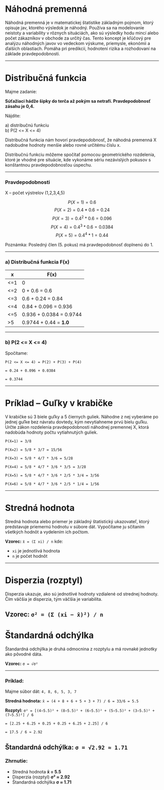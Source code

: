 # Náhodná premenná

Náhodná premenná je v matematickej štatistike základným pojmom, ktorý opisuje jav, ktorého výsledok je náhodný. Používa sa na modelovanie neistoty a variability v rôznych situáciách, ako sú výsledky hodu mincí alebo počet zákazníkov v obchode za určitý čas. Tento koncept je kľúčový pre analýzu náhodných javov vo vedeckom výskume, priemysle, ekonómii a ďalších oblastiach. Pomáha pri predikcii, hodnotení rizika a rozhodovaní na základe pravdepodobnosti.

---

# Distribučná funkcia

Majme zadanie:

**Súťažiaci hádže šipky do terča až pokým sa netrafí. Pravdepodobnosť zásahu je 0,4.**

Nájdite:

a) distribučnú funkciu  
b) P(2 <= X <= 4)

Distribučná funkcia nám hovorí pravdepodobnosť, že náhodná premenná X nadobudne hodnoty menšie alebo rovné určitému číslu x.

Distribučnú funkciu môžeme spočítať pomocou geometrického rozdelenia, ktoré je vhodné pre situácie, kde vykonáme sériu nezávislých pokusov s konštantnou pravdepodobnosťou úspechu.

---

### Pravdepodobnosti

X – počet výstrelov (1,2,3,4,5)

$$P(X=1) = 0.6$$
$$P(X=2) = 0.4 * 0.6 = 0.24$$
$$P(X=3) = 0.4^2 * 0.6 = 0.096$$
$$P(X=4) = 0.4^3 * 0.6 = 0.0384$$
$$P(X=5) = 0.4^4 * 1 = 0.44$$


Poznámka: Posledný člen (5. pokus) má pravdepodobnosť doplnenú do 1.

---

### a) Distribučná funkcia F(x)

| x     | F(x)                         |
|-------|------------------------------|
| <=1   | 0                            |
| <=2   | 0 + 0.6 = 0.6                |
| <=3   | 0.6 + 0.24 = 0.84            |
| <=4   | 0.84 + 0.096 = 0.936         |
| <=5   | 0.936 + 0.0384 = 0.9744      |
| >5    | 0.9744 + 0.44 = **1.0**      |

---

### b) P(2 <= X <= 4)

Spočítame:

`P(2 <= X <= 4) = P(2) + P(3) + P(4)`

`= 0.24 + 0.096 + 0.0384`

`= 0.3744`

---

# Príklad – Guľky v krabičke

V krabičke sú 3 biele guľky a 5 čiernych guliek. Náhodne z nej vyberáme po jednej guľke bez návratu dovtedy, kým nevytiahneme prvú bielu guľku. Určte zákon rozdelenia pravdepodobnosti náhodnej premennej X, ktorá nadobúda hodnoty počtu vytiahnutých guliek.

`P(X=1) = 3/8`

`P(X=2) = 5/8 * 3/7 = 15/56`

`P(X=3) = 5/8 * 4/7 * 3/6 = 5/28`

`P(X=4) = 5/8 * 4/7 * 3/6 * 3/5 = 3/28`

`P(X=5) = 5/8 * 4/7 * 3/6 * 2/5 * 3/4 = 3/56`

`P(X=6) = 5/8 * 4/7 * 3/6 * 2/5 * 1/4 = 1/56`

---

# Stredná hodnota

Stredná hodnota alebo priemer je základný štatistický ukazovateľ, ktorý predstavuje priemernú hodnotu v súbore dát. Vypočítame ju sčítaním všetkých hodnôt a vydelením ich počtom.

**Vzorec:**
`x̄ = (Σ xi) / n`
kde:

- `xi` je jednotlivá hodnota
- `n` je počet hodnôt

---

# Disperzia (rozptyl)

Disperzia ukazuje, ako sú jednotlivé hodnoty vzdialené od strednej hodnoty. Čím väčšia je disperzia, tým väčšia je variabilita.

**Vzorec:**
`σ² = (Σ (xi − x̄)²) / n`
---

# Štandardná odchýlka

Štandardná odchýlka je druhá odmocnina z rozptylu a má rovnaké jednotky ako pôvodné dáta.

**Vzorec:**
`σ = √σ²`

---

### Príklad:

Majme súbor dát: `4, 8, 6, 5, 3, 7`

**Stredná hodnota:**
`x̄ = (4 + 8 + 6 + 5 + 3 + 7) / 6 = 33/6 = 5.5`

**Rozptyl:**
`σ² = [(4−5.5)² + (8−5.5)² + (6−5.5)² + (5−5.5)² + (3−5.5)² + (7−5.5)²] / 6`

`= [2.25 + 6.25 + 0.25 + 0.25 + 6.25 + 2.25] / 6`

`= 17.5 / 6 ≈ 2.92`

**Štandardná odchýlka:**
`σ = √2.92 ≈ 1.71`
---
### Zhrnutie:

- Stredná hodnota **x̄ = 5.5**
- Disperzia (rozptyl) **σ² ≈ 2.92**
- Štandardná odchýlka **σ ≈ 1.71**
